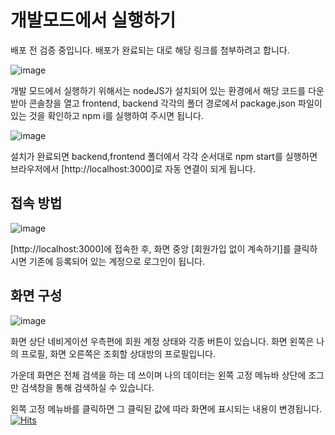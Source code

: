 # 개발모드에서 실행하기
배포 전 검증 중입니다. 배포가 완료되는 대로 해당 링크를 첨부하려고 합니다.

![image](https://user-images.githubusercontent.com/34387356/154851091-cfea1181-525a-4194-84f0-b89ef2631f91.png)

개발 모드에서 실행하기 위해서는 nodeJS가 설치되어 있는 환경에서 해당 코드를 다운 받아
콘솔창을 열고 frontend, backend 각각의 폴더 경로에서 package.json 파일이 있는 것을 확인하고 
npm i를 실행하여 주시면 됩니다. 

![image](https://user-images.githubusercontent.com/34387356/154851693-a9d65edb-a91e-4753-ad7a-498760c83bbd.png)

설치가 완료되면 backend,frontend 폴더에서 각각 순서대로 npm start를 실행하면 브라우저에서 
[http://localhost:3000]로 자동 연결이 되게 됩니다.

## 접속 방법
![image](https://user-images.githubusercontent.com/34387356/154850765-1c7cc8d9-2355-4779-8457-5392d5fcb23a.png)

[http://localhost:3000]에 접속한 후, 화면 중앙 [회원가입 없이 계속하기]를 클릭하시면 
기존에 등록되어 있는 계정으로 로그인이 됩니다.

## 화면 구성
![image](https://user-images.githubusercontent.com/34387356/154850743-907b0768-7a10-490f-9461-3577a9c5b483.png)

화면 상단 네비게이션 우측편에 회원 계정 상태와 각종 버튼이 있습니다.
화면 왼쪽은 나의 프로필, 화면 오른쪽은 조회할 상대방의 프로필입니다.

가운데 화면은 전체 검색을 하는 데 쓰이며 나의 데이터는 왼쪽 고정 메뉴바 상단에 조그만 검색창을 통해
검색하실 수 있습니다.

왼쪽 고정 메뉴바를 클릭하면 그 클릭된 값에 따라 화면에 표시되는 내용이 변경됩니다. 
[![Hits](https://hits.seeyoufarm.com/api/count/incr/badge.svg?url=https%3A%2F%2Fgithub.com%2Fgjbae1212%2Fhit-counter&count_bg=%2379C83D&title_bg=%23555555&icon=&icon_color=%23E7E7E7&title=hits&edge_flat=false)](https://hits.seeyoufarm.com)
